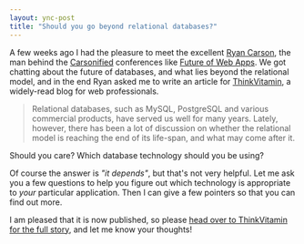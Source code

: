```yaml
---
layout: ync-post
title: "Should you go beyond relational databases?"
---
```


A few weeks ago I had the pleasure to meet the excellent
[Ryan Carson](http://ryancarson.com/), the man behind the
[Carsonified](http://carsonified.com/) conferences like
[Future of Web Apps](http://www.futureofwebapps.com/). We got chatting about the future of
databases, and what lies beyond the relational model, and in the end Ryan asked me to write an
article for
[ThinkVitamin](http://thinkvitamin.com/), a widely-read blog for web professionals.

> Relational databases, such as MySQL, PostgreSQL and various commercial
> products, have served us well for many years. Lately, however, there has been a lot of discussion on
> whether the relational model is reaching the end of its life-span, and what may come after it.

Should you care? Which database technology should you be using?

Of course the answer is *"it depends"*, but that's not very helpful. Let me ask you a few questions
to help you figure out which technology is appropriate to *your* particular application. Then I can
give a few pointers so that you can find out more.

I am pleased that it is now published, so please
[head over to ThinkVitamin for the full story](http://thinkvitamin.com/dev/should-you-go-beyond-relational-databases/),
and let me know your thoughts!
